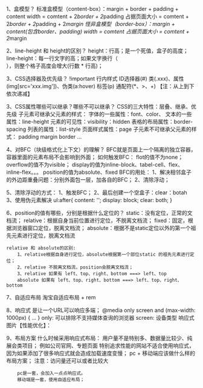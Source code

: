 1、盒模型？
    标准盒模型（content-box）：margin + border + padding + content
        width = comtent + 2*border + 2*padding
        占据页面大小 = comtent + 2*border + 2*padding + 2*margin
    怪异盒模型（border-box）：margin + content(包含border、padding)
        width = comtent
        占据页面大小 = comtent + 2*margin

2、line-height 和 height的区别？
    height：行高；是一个死值，盒子的高度； 
    line-height：每一行文字的高；如果文字换行（<br />），则整个格子高度会增大(行数 * 行高)；

3、CSS选择器及优先级？
    !important
    行内样式
    ID选择器(#)
    类(.xxx)、属性(img[src='xxx.img'])、伪类(a:hover)
    标签(p)
    通配符(*、>、+) 
    【注：从上到下依次递减】

3、CSS属性哪些可以继承？哪些不可以继承？
    CSS的三大特性：层叠、继承、优先级
    子元素可继承父元素的样式：
        字体的一些属性：font、color、
        文本的一些属性：line-height
        元素的可见性：visibility：hidden
        表格的布局属性：border-spacing
        列表的属性：list-style
        页面样式属性：page
    子元素不可继承父元素的样式：
        padding
        margin
        border
        ...

4、对BFC（块级格式化上下文）的理解？
    BFC就是页面上一个隔离的独立容器，容器里面的元素布局不会影响到外面；
    如何触发BFC：
        flot的值不为none；
        overflow的值不为visible；
        display的值为inline-block、tabel-cell、flex、inline-flex。。。
        position的值为absolute、fixed
    BFC的用处：
        1、解决相邻盒子的外边距重叠问题：分别外面包一层，加各自的BFC；
        2、清除浮动；

5、清除浮动的方式：
    1、触发BFC；
    2、最后创建一个空盒子：clear：botah
    3、使用伪元素解决
        ul:after{
            content: '';
            display: block;
            clear: both;
        }

6、position的值有哪些，分别是根据什么定位的？
    static：没有定位，正常的文档流；
    relative：根据自身当前位置进行定位，不脱离文档流；
    fixed：固定，根据浏览器窗口定位，脱离文档流；
    absolute：根据不是static定位以外的第一个祖先元素进行定位，脱离文档流

    relative 和 absolute的区别:
        1、relative根据自身进行定位，absolute根据第一个部位static 的祖先元素进行定位；
        2、relative 不脱离文档流，position会脱离文档流；
        3、relative 如果有 left、top、right、bottom ===> left、top
        absolute 如果有 left、top、right、bottom ===> left、top、right、bottom

7、自适应布局
    淘宝自适应布局 + rem

8、响应式
    是让一个URL可以响应多端；
    @media only screen and (max-width: 1000px) {
        ...
    }
    only: 可以排除不支持媒体查询的浏览器
    screen: 设备类型
    响应式图片【性能优化】：
        <picture>
            <source srcset="large.jpg" media="(min-width: 1000px)" />
            <source srcset="middle.jpg" media="(min-width: 750px)" />
            <img srcset="base.jpg" />
        </picture>
        
9、布局方案
    什么时候采用响应式布局：
        用户量不是特别多、数据量比较少、纯展会类项目；
            例如公司官网、专题页面
        特别追求性能的网站不适合使用响应式，因为如果添加了很多响应式就会造成加载速度变慢；
    pc + 移动端应该做什么样的布局方案；
        注意：访问量还可以或者比较大
        
        pc是一套，会加入一点点响应式。
        移动端是一套，使用自适应布局；
